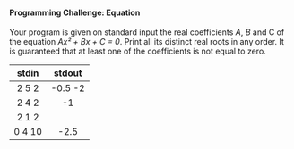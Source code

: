 #### Programming Challenge: Equation ####

Your program is given on standard input the real coefficients _A_, _B_ and C of the equation _Ax² + Bx + C = 0_. Print all its distinct real roots in any order. It is guaranteed that at least one of the coefficients is not equal to zero.

|             stdin              |             stdout             |
|:------------------------------:|:------------------------------:|
| 2 5 2                          | -0.5 -2                        |
| 2 4 2                          | -1                             |
| 2 1 2                          |                                |
| 0 4 10                         | -2.5                           |

